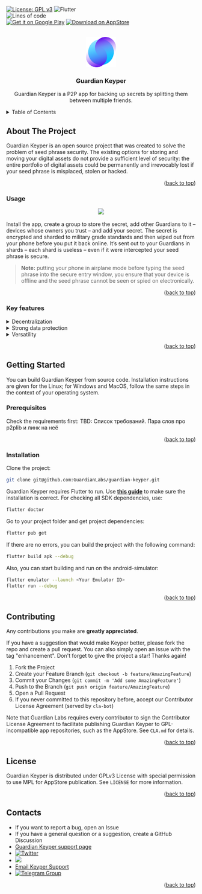 <a name="readme-top"></a>
<!--
*** Readme template is based on https://github.com/othneildrew/Best-README-Template
-->


<!-- PROJECT SHIELDS -->


[![License: GPL v3](https://img.shields.io/badge/License-GPLv3-blue.svg)](https://www.gnu.org/licenses/gpl-3.0)
![Flutter](https://img.shields.io/badge/Flutter-%2302569B.svg?style=flat&logo=Flutter&logoColor=white)
<br />
![Lines of code](https://img.shields.io/tokei/lines/github/GuardianLabs/guardian-keyper?style=flat)
<br />
<a href="https://play.google.com/store/apps/details?id=com.guardianlabs.keyper"><img alt="Get it on Google Play" src="https://img.shields.io/badge/Google_Play-414141?style=for-the-badge&logo=google-play&logoColor=white"/></a>
<a href="https://apps.apple.com/dz/app/guardian-keyper/id1637977332"><img alt="Download on AppStore" src="https://img.shields.io/static/v1?label=AppStore&message=Download&logoColor=white&logo=appstore&style=for-the-badge"/></a>





<!-- PROJECT LOGO -->
<br />
<div align="center">
  <a href="https://github.com/GuardianLabs/guardian-keyper">
    <img src="assets/images/logo512.png" alt="Guardian Keyper" width="80" height="80">
  </a>

  <h3 align="center">Guardian Keyper</h3>

  <p align="center">
    Guardian Keyper is a P2P app for backing up secrets by splitting them between multiple friends.
  </p>
</div>



<!-- TABLE OF CONTENTS -->
<details>
  <summary>Table of Contents</summary>
  <ol>
    <li>
      <a href="#about-the-project">About The Project</a>
      <ul>
        <li><a href="#usage">Usage</a></li>
        <li><a href="#key-features">Key features</a></li>
      </ul>
    </li>
    <li>
      <a href="#getting-started">Getting Started</a>
      <ul>
        <li><a href="#prerequisites">Prerequisites</a></li>
        <li><a href="#installation">Installation</a></li>
      </ul>
    </li>
    <li><a href="#contributing">Contributing</a></li>
    <li><a href="#license">License</a></li>
    <li><a href="#contacts">Contacts</a></li>
  </ol>
</details>

<!-- ABOUT THE PROJECT -->
## About The Project

Guardian Keyper is an open source project that was created to solve the problem of seed phrase security. The existing options for storing and moving your digital assets do not provide a sufficient level of security: the entire portfolio of digital assets could be permanently and irrevocably lost if your seed phrase is misplaced, stolen or hacked.

<p align="right">(<a href="#readme-top">back to top</a>)</p>

<!-- USAGE -->
### Usage



<p align="center">

  <img style='height: 600px; width: auto' src="https://github.com/GuardianLabs/guardian-keyper/blob/main/doc/keyper.gif">

</p>

Install the app, create a group to store the secret, add other Guardians to it – devices whose owners you trust – and add your secret. The secret is encrypted and sharded to military grade standards and then wiped out from your phone before you put it back online. It’s sent out to your Guardians in shards – each shard is useless – even if it were intercepted your seed phrase is secure.

> **Note:**  putting your phone in airplane mode before typing the seed phrase into the secure entry window, you ensure that your device is offline and the seed phrase cannot be seen or spied on electronically.

<p align="right">(<a href="#readme-top">back to top</a>)</p>

<!-- KEY FEATURES -->
### Key features
<details><summary>Decentralization</summary>The shards of the secret phrase are stored on several independent devices and are useless on their own. Even if someone gains unplanned access to one of them, the owner's digital assets will remain safe.</details>
<details><summary>Strong data protection</summary>Guardian’s Mesh Network uses public and private key pairs much like a blockchain, and does so to the highest encryption and security standards – so it’s fully encrypted end-to-end.  And if that’s not enough, it’s sharded as well.

We use the latest, and most cutting edge version of these technologies.  Things like : 
 - PGP style asymmetric public-key-based cryptography;
 - NAT puncturing;
 - Perfect Forward Secrecy (PFS) schemes, like those used in Signal, WhatsApp and Telegram.</details>
<details><summary>Versatility</summary>Guardian Keyper suitable for use with any password, seed phrase or other information that you want to keep secret.</details>

<p align="right">(<a href="#readme-top">back to top</a>)</p>

<!-- GETTING STARTED -->
## Getting Started
You can build Guardian Keyper from source code. Installation instructions are given for the Linux; for Windows and MacOS, follow the same steps in the context of your operating system.

### Prerequisites
Check the requirements first:
TBD:  Список требований. Пара слов про p2plib и линк на неё

<p align="right">(<a href="#readme-top">back to top</a>)</p>

### Installation

Сlone the project:
```sh
git clone git@github.com:GuardianLabs/guardian-keyper.git
```
Guardian Keyper requires Flutter to run. Use [__this guide__](https://docs.flutter.dev/get-started/install) to make sure the installation is correct. 
For checking all SDK dependencies, use:
```sh
flutter doctor
```
Go to your project folder and get project dependencies:
```sh
flutter pub get
```
If there are no errors, you can build the project with the following command:
```sh
flutter build apk --debug
```
Also, you can start building and run on the android-simulator:
```sh
flutter emulator --launch <Your Emulator ID>
flutter run --debug
```


<p align="right">(<a href="#readme-top">back to top</a>)</p>

<!-- CONTRIBUTING -->
## Contributing

Any contributions you make are **greatly appreciated**.

If you have a suggestion that would make Keyper better, please fork the repo and create a pull request. You can also simply open an issue with the tag "enhancement".
Don't forget to give the project a star! Thanks again!

1. Fork the Project
2. Create your Feature Branch (`git checkout -b feature/AmazingFeature`)
3. Commit your Changes (`git commit -m 'Add some AmazingFeature'`)
4. Push to the Branch (`git push origin feature/AmazingFeature`)
5. Open a Pull Request
6. If you never committed to this repository before, accept our Contributor License Agreement (served by `cla-bot`)

Note that Guardian Labs requires every contributor to sign the Contributor License Agreement to facilitate publishing Guardian Keyper to GPL-incompatible app repositories, such as the AppStore. See `CLA.md` for details.

<p align="right">(<a href="#readme-top">back to top</a>)</p>

<!-- LICENSE -->
## License

Guardian Keyper is distributed under GPLv3 License with special permission to use MPL for AppStore publication. See `LICENSE` for more information.

<p align="right">(<a href="#readme-top">back to top</a>)</p>

<!-- CONTACTS -->
## Contacts
* If you want to report a bug, open an Issue
* If you have a general question or a suggestion, create a GitHub Discussion
* [Guardian Keyper support page](https://myguardian.network/support/)
* [![Twitter](https://img.shields.io/twitter/url/https/twitter.com/cloudposse.svg?style=social&label=Follow%20%40guardian_labs)](https://twitter.com/guardian_labs)
* [![](https://dcbadge.vercel.app/api/server/keyper?style=flat)](https://discord.gg/keyper)
* [Email Keyper Support](Keyper.support@guardianlabs.org)
* [![Telegram Group](https://img.shields.io/endpoint?color=neon&style=flat&url=https%3A%2F%2Ftg.sumanjay.workers.dev%2Fguardian_keyper_support)](https://telegram.dog/guardian_keyper_support)

<p align="right">(<a href="#readme-top">back to top</a>)</p>



